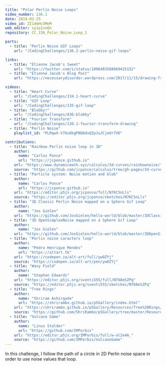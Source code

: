 ```yaml
---
title: "Polar Perlin Noise Loops"
video_number: 136.1
date: 2019-02-25
video_id: ZI1dmHv3MeM
web_editor: sy1p1vnQn
repository: CC_136_Polar_Noise_Loop_1

parts:
  - title: "Perlin Noise GIF Loops"
    url: "/CodingChallenges/136.2-perlin-noise-gif-loops"

links:
  - title: "Étienne Jacob's tweet"
    url: "https://twitter.com/i/status/1096403588069425152"
  - title: "Étienne Jacob's Blog Post"
    url: "https://necessarydisorder.wordpress.com/2017/11/15/drawing-from-noise-and-then-making-animated-loopy-gifs-from-there/"

videos:
  - title: "Heart Curve"
    url: "/CodingChallenges/134.1-heart-curve"
  - title: "GIF Loop"
    url: "/CodingChallenges/135-gif-loop"
  - title: "Blobby!"
    url: "/CodingChallenges/036-blobby"
  - title: "Fourier Transform"
    url: "/CodingChallenges/130.1-fourier-transform-drawing"
  - title: "Perlin Noise"
    playlist_id: "PLRqwX-V7Uu6bgPNQAdxQZpJuJCjeOr7VD"

contributions:
  - title: "Rainbow Perlin noise loop in 3D"
    author:
      name: "Carlos Ponce"
      url: "https://jcponce.github.io"
    url: "https://www.dynamicmath.xyz/calculus/3d-curves/rainbownoise/"
    source: "https://github.com/jcponce/calculus/tree/gh-pages/3d-curves/rainbownoise"
  - title: "Particle system: Noise motion and blob"
    author:
      name: "Carlos Ponce"
      url: "https://jcponce.github.io"
    url: "https://editor.p5js.org/jcponce/full/N7KC5nLls"
    source: "https://editor.p5js.org/jcponce/sketches/N7KC5nLls"
  - title: "3D Classic Perlin Noise mapped on a Sphere Gif Loop"
    author:
      name: "Jos Gielen"
    url: "https://github.com/JosGielen/hello-world/blob/master/3DClassicPerlinNoise.gif"
  - title: "3D OpenSimplexNoise mapped on a Sphere Gif Loop"
    author:
      name: "Jos Gielen"
    url: "https://github.com/JosGielen/hello-world/blob/master/3DOpenSimplexNoise.gif"
  - title: "Perlin noise caracters loop"
    author:
      name: "Pedro Henrique Mendes"
      url: "https://altart.tk"
    url: "https://codepen.io/alt-art/full/ywOZYj"
    source: "https://codepen.io/alt-art/pen/ywOZYj"
  - title: "Wavy Field"
    author:
      name: "Stephen Edwards"
    url: "https://editor.p5js.org/sventi555/full/NT68eSZPq"
    source: "https://editor.p5js.org/sventi555/sketches/NT68eSZPq"
  - title: "Tree Rings"
    author:
      name: "Shriram Ashirgade"
      url: "https://shrirambo.github.io/p5Gallery/index.html"
    url: "https://shrirambo.github.io/p5Gallery/Resources/Tree%20Rings/blogpost.html"
    source: "https://github.com/ShriRambo/p5Gallery/tree/master/Resources/Tree%20Rings"
  - title: "Vulcano Game"
    author:
      name: "Linus Stalder"
      url: "https://github.com/IMPorbis"
    url: "https://editor.p5js.org/IMPorbis/full/w-al2e4A_"
    source: "https://github.com/IMPorbis/VulcanoGame"
---
```

In this challenge, I follow the path of a circle in 2D Perlin noise space in order to use noise values that loop.
